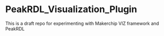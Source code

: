 # PeakRDL_Visualization_Plugin

This is a draft repo for experimenting with Makerchip VIZ framework and PeakRDL